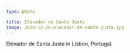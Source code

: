 ```yaml
---
type: photo

title: Elevador de Santa Justa
image: 2018-12-26-elevador-de-santa-justa.jpg
---
```


Elevador de Santa Justa in Lisbon, Portugal.

